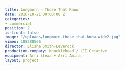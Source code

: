 ```yaml
---
title: Longmorn — Those That Know
date: 2016-10-21 00:00:00 Z
categories:
- commercial
position: 2
is-front: false
image: "/uploads/longmorn-those-that-know-wide2.jpg"
vimeo: 188288566
director: Elisha Smith-Leverock
production-company: Knucklehead / LEZ Creative
equipment: Arri Alexa + Arri Amira
layout: project
---
```


